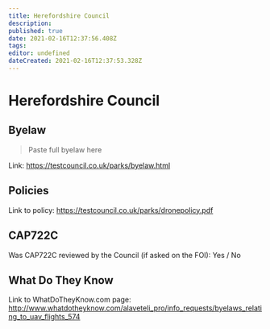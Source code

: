 ```yaml
---
title: Herefordshire Council
description: 
published: true
date: 2021-02-16T12:37:56.408Z
tags: 
editor: undefined
dateCreated: 2021-02-16T12:37:53.328Z
---
```


# Herefordshire Council


## Byelaw
> Paste full byelaw here

Link:
https://testcouncil.co.uk/parks/byelaw.html

## Policies
Link to policy:
https://testcouncil.co.uk/parks/dronepolicy.pdf

## CAP722C

Was CAP722C reviewed by the Council (if asked on the FOI): Yes / No

## What Do They Know

Link to WhatDoTheyKnow.com page:
http://www.whatdotheyknow.com/alaveteli_pro/info_requests/byelaws_relating_to_uav_flights_574

